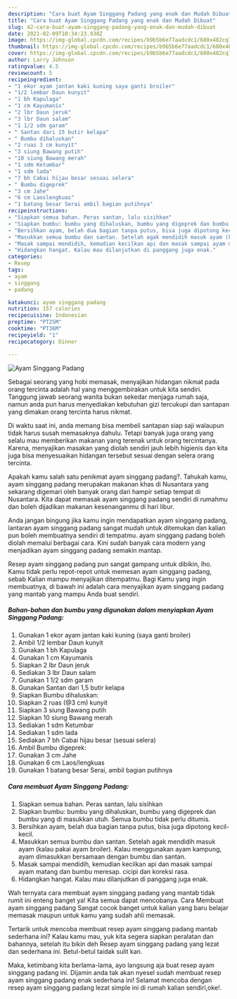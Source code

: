 ```yaml
---
description: "Cara buat Ayam Singgang Padang yang enak dan Mudah Dibuat"
title: "Cara buat Ayam Singgang Padang yang enak dan Mudah Dibuat"
slug: 42-cara-buat-ayam-singgang-padang-yang-enak-dan-mudah-dibuat
date: 2021-02-09T10:34:23.938Z
image: https://img-global.cpcdn.com/recipes/b9b5b6e77aadcdc1/680x482cq70/ayam-singgang-padang-foto-resep-utama.jpg
thumbnail: https://img-global.cpcdn.com/recipes/b9b5b6e77aadcdc1/680x482cq70/ayam-singgang-padang-foto-resep-utama.jpg
cover: https://img-global.cpcdn.com/recipes/b9b5b6e77aadcdc1/680x482cq70/ayam-singgang-padang-foto-resep-utama.jpg
author: Larry Johnson
ratingvalue: 4.5
reviewcount: 5
recipeingredient:
- "1 ekor ayam jantan kaki kuning saya ganti broiler"
- "1/2 lembar Daun kunyit"
- "1 bh Kapulaga"
- "1 cm Kayumanis"
- "2 lbr Daun jeruk"
- "3 lbr Daun salam"
- "1 1/2 sdm garam"
- " Santan dari 15 butir kelapa"
- " Bumbu dihaluskan"
- "2 ruas 3 cm kunyit"
- "3 siung Bawang putih"
- "10 siung Bawang merah"
- "1 sdm Ketumbar"
- "1 sdm lada"
- "7 bh Cabai hijau besar sesuai selera"
- " Bumbu digeprek"
- "3 cm Jahe"
- "6 cm Laoslengkuas"
- "1 batang besar Serai ambil bagian putihnya"
recipeinstructions:
- "Siapkan semua bahan. Peras santan, lalu sisihkan"
- "Siapkan bumbu: bumbu yang dihaluskan, bumbu yang digeprek dan bumbu yang di masukkan utuh. Semua bumbu tidak perlu ditumis."
- "Bersihkan ayam, belah dua bagian tanpa putus, bisa juga dipotong kecil-kecil."
- "Masukkan semua bumbu dan santan. Setelah agak mendidih masuk ayam (kalau pakai ayam broiler). Kalau menggunakan ayam kampung, ayam dimasukkan bersamaan dengan bumbu dan santan."
- "Masak sampai mendidih, kemudian kecilkan api dan masak sampai ayam matang dan bumbu meresap. cicipi dan koreksi rasa."
- "Hidangkan hangat. Kalau mau dilanjutkan di panggang juga enak."
categories:
- Resep
tags:
- ayam
- singgang
- padang

katakunci: ayam singgang padang 
nutrition: 157 calories
recipecuisine: Indonesian
preptime: "PT25M"
cooktime: "PT36M"
recipeyield: "1"
recipecategory: Dinner

---
```



![Ayam Singgang Padang](https://img-global.cpcdn.com/recipes/b9b5b6e77aadcdc1/680x482cq70/ayam-singgang-padang-foto-resep-utama.jpg)

Sebagai seorang yang hobi memasak, menyajikan hidangan nikmat pada orang tercinta adalah hal yang menggembirakan untuk kita sendiri. Tanggung jawab seorang  wanita bukan sekedar menjaga rumah saja, namun anda pun harus menyediakan kebutuhan gizi tercukupi dan santapan yang dimakan orang tercinta harus nikmat.

Di waktu  saat ini, anda memang bisa membeli santapan siap saji walaupun tidak harus susah memasaknya dahulu. Tetapi banyak juga orang yang selalu mau memberikan makanan yang terenak untuk orang tercintanya. Karena, menyajikan masakan yang diolah sendiri jauh lebih higienis dan kita juga bisa menyesuaikan hidangan tersebut sesuai dengan selera orang tercinta. 



Apakah kamu salah satu penikmat ayam singgang padang?. Tahukah kamu, ayam singgang padang merupakan makanan khas di Nusantara yang sekarang digemari oleh banyak orang dari hampir setiap tempat di Nusantara. Kita dapat memasak ayam singgang padang sendiri di rumahmu dan boleh dijadikan makanan kesenanganmu di hari libur.

Anda jangan bingung jika kamu ingin mendapatkan ayam singgang padang, lantaran ayam singgang padang sangat mudah untuk ditemukan dan kalian pun boleh membuatnya sendiri di tempatmu. ayam singgang padang boleh diolah memalui berbagai cara. Kini sudah banyak cara modern yang menjadikan ayam singgang padang semakin mantap.

Resep ayam singgang padang pun sangat gampang untuk dibikin, lho. Kamu tidak perlu repot-repot untuk memesan ayam singgang padang, sebab Kalian mampu menyajikan ditempatmu. Bagi Kamu yang ingin membuatnya, di bawah ini adalah cara menyajikan ayam singgang padang yang mantab yang mampu Anda buat sendiri.

<!--inarticleads1-->

##### Bahan-bahan dan bumbu yang digunakan dalam menyiapkan Ayam Singgang Padang:

1. Gunakan 1 ekor ayam jantan kaki kuning (saya ganti broiler)
1. Ambil 1/2 lembar Daun kunyit
1. Gunakan 1 bh Kapulaga
1. Gunakan 1 cm Kayumanis
1. Siapkan 2 lbr Daun jeruk
1. Sediakan 3 lbr Daun salam
1. Gunakan 1 1/2 sdm garam
1. Gunakan  Santan dari 1,5 butir kelapa
1. Siapkan  Bumbu dihaluskan:
1. Siapkan 2 ruas (@3 cm) kunyit
1. Siapkan 3 siung Bawang putih
1. Siapkan 10 siung Bawang merah
1. Sediakan 1 sdm Ketumbar
1. Sediakan 1 sdm lada
1. Sediakan 7 bh Cabai hijau besar (sesuai selera)
1. Ambil  Bumbu digeprek:
1. Gunakan 3 cm Jahe
1. Gunakan 6 cm Laos/lengkuas
1. Gunakan 1 batang besar Serai, ambil bagian putihnya




<!--inarticleads2-->

##### Cara membuat Ayam Singgang Padang:

1. Siapkan semua bahan. Peras santan, lalu sisihkan
1. Siapkan bumbu: bumbu yang dihaluskan, bumbu yang digeprek dan bumbu yang di masukkan utuh. Semua bumbu tidak perlu ditumis.
1. Bersihkan ayam, belah dua bagian tanpa putus, bisa juga dipotong kecil-kecil.
1. Masukkan semua bumbu dan santan. Setelah agak mendidih masuk ayam (kalau pakai ayam broiler). Kalau menggunakan ayam kampung, ayam dimasukkan bersamaan dengan bumbu dan santan.
1. Masak sampai mendidih, kemudian kecilkan api dan masak sampai ayam matang dan bumbu meresap. cicipi dan koreksi rasa.
1. Hidangkan hangat. Kalau mau dilanjutkan di panggang juga enak.




Wah ternyata cara membuat ayam singgang padang yang mantab tidak rumit ini enteng banget ya! Kita semua dapat mencobanya. Cara Membuat ayam singgang padang Sangat cocok banget untuk kalian yang baru belajar memasak maupun untuk kamu yang sudah ahli memasak.

Tertarik untuk mencoba membuat resep ayam singgang padang mantab sederhana ini? Kalau kamu mau, yuk kita segera siapkan peralatan dan bahannya, setelah itu bikin deh Resep ayam singgang padang yang lezat dan sederhana ini. Betul-betul taidak sulit kan. 

Maka, ketimbang kita berlama-lama, ayo langsung aja buat resep ayam singgang padang ini. Dijamin anda tak akan nyesel sudah membuat resep ayam singgang padang enak sederhana ini! Selamat mencoba dengan resep ayam singgang padang lezat simple ini di rumah kalian sendiri,oke!.

